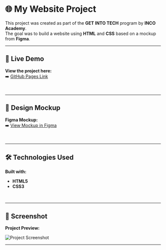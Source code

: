 # 🌐 My Website Project  

This project was created as part of the **GET INTO TECH** program by **INCO Academy**.  
The goal was to build a website using **HTML** and **CSS** based on a mockup from **Figma**.  

---

## 📌 Live Demo  
**View the project here:**  
➡️ [GitHub Pages Link](https://ewewis.github.io/projekt_1/)  

<br>

---

## 🎨 Design Mockup  
**Figma Mockup:**  
➡️ [View Mockup in Figma](https://github.com/user-attachments/assets/8f3ff390-f349-4253-97de-9d8db0337acf)  

<br>

---

## 🛠️ Technologies Used  
**Built with:**  
- **HTML5**  
- **CSS3**  

<br>

---

## 📸 Screenshot  
**Project Preview:**  

![Project Screenshot](img/screenshot.png)  

---



